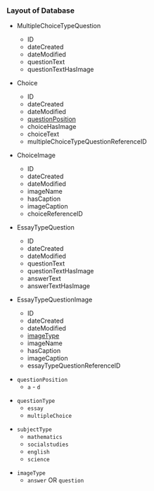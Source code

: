 ### Layout of Database

- MultipleChoiceTypeQuestion

  - ID
  - dateCreated
  - dateModified
  - questionText
  - questionTextHasImage

- Choice

  - ID
  - dateCreated
  - dateModified
  - [ questionPosition ](#question-position)
  - choiceHasImage
  - choiceText
  - multipleChoiceTypeQuestionReferenceID

- ChoiceImage

  - ID
  - dateCreated
  - dateModified
  - imageName
  - hasCaption
  - imageCaption
  - choiceReferenceID

- EssayTypeQuestion

  - ID
  - dateCreated
  - dateModified
  - questionText
  - questionTextHasImage
  - answerText
  - answerTextHasImage

- EssayTypeQuestionImage

  - ID
  - dateCreated
  - dateModified
  - [imageType](#image-type)
  - imageName
  - hasCaption
  - imageCaption
  - essayTypeQuestionReferenceID

<a id="question-position"></a>

- `questionPosition`
  - `a` - `d`

<a id="question-type"></a>

- `questionType`
  - `essay`
  - `multipleChoice`

<a id="subject-type"></a>

- `subjectType`
  - `mathematics`
  - `socialstudies`
  - `english`
  - `science`

<a id="image-type"></a>

- `imageType`
  - `answer` OR `question`
